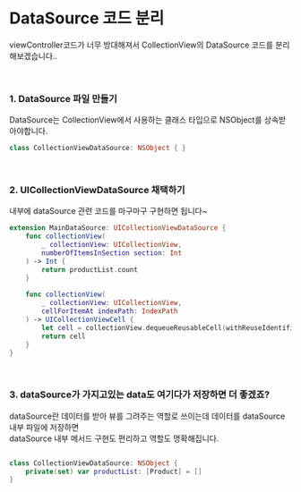 # DataSource 코드 분리

viewController코드가 너무 방대해져서 CollectionView의 DataSource 코드를 분리해보겠습니다..

<br>

### 1. DataSource 파일 만들기

DataSource는 CollectionView에서 사용하는 클래스 타입으로 NSObject를 상속받아야합니다.

```swift
class CollectionViewDataSource: NSObject { }
```
<br>

### 2. UICollectionViewDataSource 채택하기

내부에 dataSource 관련 코드를 마구마구 구현하면 됩니다~

```swift
extension MainDataSource: UICollectionViewDataSource {
    func collectionView(
        _ collectionView: UICollectionView,
        numberOfItemsInSection section: Int
    ) -> Int {
        return productList.count
    }
    
    func collectionView(
        _ collectionView: UICollectionView,
        cellForItemAt indexPath: IndexPath
    ) -> UICollectionViewCell {
        let cell = collectionView.dequeueReusableCell(withReuseIdentifier: currentCellIdentifier,for: indexPath)
        return cell
    }
}
```

<br>

### 3. dataSource가 가지고있는 data도 여기다가 저장하면 더 좋겠죠?

dataSource란 데이터를 받아 뷰를 그려주는 역할로 쓰이는데 데이터를 dataSource 내부 파일에 저장하면   
dataSource 내부 메서드 구현도 편리하고 역할도 명확해집니다.

```swift

class CollectionViewDataSource: NSObject {
    private(set) var productList: [Product] = []
}
```
